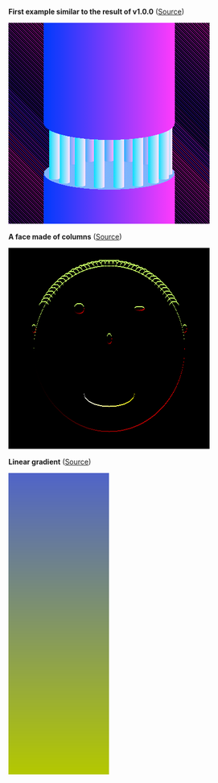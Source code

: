 
**First example similar to the result of v1.0.0** ([Source](../src/Example/OriginalV1.php))

![OriginalV1](example-1.gif)

**A face made of columns** ([Source](../src/Example/BeHappy.php))

![Be Happy](example-2.png)

**Linear gradient** ([Source](example-3.php))

![Linear gradient](example-3.png)